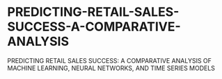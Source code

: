 # PREDICTING-RETAIL-SALES-SUCCESS-A-COMPARATIVE-ANALYSIS
PREDICTING RETAIL SALES SUCCESS: A COMPARATIVE ANALYSIS OF MACHINE LEARNING, NEURAL NETWORKS, AND TIME SERIES MODELS
